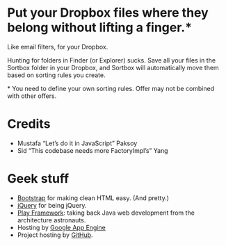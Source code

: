 # Put your Dropbox files where they belong without lifting a finger.\*

Like email filters, for your Dropbox.

Hunting for folders in Finder (or Explorer) sucks. Save all your files
in the Sortbox folder in your Dropbox, and Sortbox will automatically
move them based on sorting rules you create. 

\* You need to define your own sorting rules. Offer may not be combined with other offers.

# Credits

- Mustafa “Let’s do it in JavaScript” Paksoy
- Sid “This codebase needs more FactoryImpl’s” Yang

# Geek stuff

- [Bootstrap][] for making clean HTML easy. (And pretty.)
- [jQuery][] for being jQuery.
- [Play Framework][play]: taking back Java web development from the architecture astronauts.
- Hosting by [Google App Engine][appengine]
- Project hosting by [GitHub][].

[jQuery]: http://jquery.com/
[Bootstrap]: http://documentcloud.github.com/underscore/
[play]: http://www.playframework.org
[GitHub]: https://github.com/mustpax/sortbox
[appengine]: http://appengine.google.com

